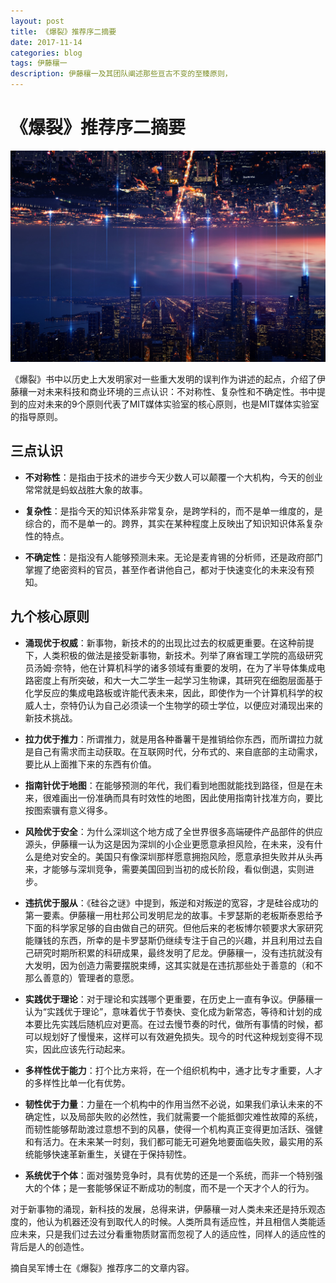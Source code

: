 ```yaml
---
layout: post
title: 《爆裂》推荐序二摘要
date: 2017-11-14
categories: blog
tags: 伊藤穰一
description: 伊藤穰一及其团队阐述那些亘古不变的至臻原则，
---
```

# 《爆裂》推荐序二摘要
![](https://github.com/DylanShen2017/dylanshen2017.github.io/raw/master/media/2017111401_banner.jpg)

《爆裂》书中以历史上大发明家对一些重大发明的误判作为讲述的起点，介绍了伊藤穰一对未来科技和商业环境的三点认识：不对称性、复杂性和不确定性。书中提到的应对未来的9个原则代表了MIT媒体实验室的核心原则，也是MIT媒体实验室的指导原则。

## 三点认识

- **不对称性**：是指由于技术的进步今天少数人可以颠覆一个大机构，今天的创业常常就是蚂蚁战胜大象的故事。

- **复杂性**：是指今天的知识体系非常复杂，是跨学科的，而不是单一维度的，是综合的，而不是单一的。跨界，其实在某种程度上反映出了知识知识体系复杂性的特点。

- **不确定性**：是指没有人能够预测未来。无论是麦肯锡的分析师，还是政府部门掌握了绝密资料的官员，甚至作者讲他自己，都对于快速变化的未来没有预知。

## 九个核心原则
- **涌现优于权威**：新事物，新技术的的出现比过去的权威更重要。在这种前提下，人类积极的做法是接受新事物，新技术。列举了麻省理工学院的高级研究员汤姆·奈特，他在计算机科学的诸多领域有重要的发明，在为了半导体集成电路密度上有所突破，和大一大二学生一起学习生物课，其研究在细胞层面基于化学反应的集成电路板或许能代表未来，因此，即使作为一个计算机科学的权威人士，奈特仍认为自己必须读一个生物学的硕士学位，以便应对涌现出来的新技术挑战。

- **拉力优于推力**：所谓推力，就是用各种番薯干是推销给你东西，而所谓拉力就是自己有需求而主动获取。在互联网时代，分布式的、来自底部的主动需求，要比从上面推下来的东西有价值。

- **指南针优于地图**：在能够预测的年代，我们看到地图就能找到路径，但是在未来，很难画出一份准确而具有时效性的地图，因此使用指南针找准方向，要比按图索骥有意义得多。

- **风险优于安全**：为什么深圳这个地方成了全世界很多高端硬件产品部件的供应源头，伊藤穰一认为这是因为深圳的小企业更愿意承担风险，在未来，没有什么是绝对安全的。美国只有像深圳那样愿意拥抱风险，愿意承担失败并从头再来，才能够与深圳竞争，需要美国回到当初的成长阶段，看似倒退，实则进步。

- **违抗优于服从**：《硅谷之谜》中提到，叛逆和对叛逆的宽容，才是硅谷成功的第一要素。伊藤穰一用杜邦公司发明尼龙的故事。卡罗瑟斯的老板斯泰恩给予下面的科学家足够的自由做自己的研究。但他后来的老板博尔顿要求大家研究能赚钱的东西，所幸的是卡罗瑟斯仍继续专注于自己的兴趣，并且利用过去自己研究时期所积累的科研成果，最终发明了尼龙。伊藤穰一，没有违抗就没有大发明，因为创造力需要摆脱束缚，这其实就是在违抗那些处于善意的（和不那么善意的）管理者的意愿。

- **实践优于理论**：对于理论和实践哪个更重要，在历史上一直有争议。伊藤穰一认为“实践优于理论”，意味着优于节奏快、变化成为新常态，等待和计划的成本要比先实践后随机应对更高。在过去慢节奏的时代，做所有事情的时候，都可以规划好了慢慢来，这样可以有效避免损失。现今的时代这种规划变得不现实，因此应该先行动起来。

- **多样性优于能力**：打个比方来将，在一个组织机构中，通才比专才重要，人才的多样性比单一化有优势。

- **韧性优于力量**：力量在一个机构中的作用当然不必说，如果我们承认未来的不确定性，以及局部失败的必然性，我们就需要一个能抵御灾难性故障的系统，而韧性能够帮助渡过意想不到的风暴，使得一个机构真正变得更加活跃、强健和有活力。在未来某一时刻，我们都可能无可避免地要面临失败，最实用的系统能够快速革新重生，关键在于保持韧性。

- **系统优于个体**：面对强势竞争时，具有优势的还是一个系统，而非一个特别强大的个体；是一套能够保证不断成功的制度，而不是一个天才个人的行为。

对于新事物的涌现，新科技的发展，总得来讲，伊藤穰一对人类未来还是持乐观态度的，他认为机器还没有到取代人的时候。人类所具有适应性，并且相信人类能适应未来，只是我们过去过分看重物质财富而忽视了人的适应性，同样人的适应性的背后是人的创造性。

摘自吴军博士在《爆裂》推荐序二的文章内容。